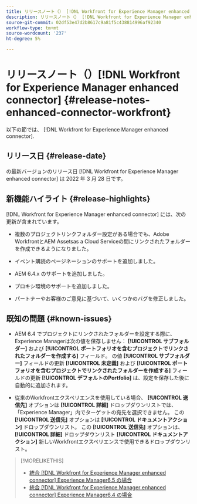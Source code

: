 ```yaml
---
title: リリースノート（） [!DNL Workfront for Experience Manager enhanced connector]
description: リリースノート（） [!DNL Workfront for Experience Manager enhanced connector]
source-git-commit: 02df53e47d2b8617c9a81f5c438814996af92340
workflow-type: tm+mt
source-wordcount: '237'
ht-degree: 5%

---
```



# リリースノート（）[!DNL Workfront for Experience Manager enhanced connector] {#release-notes-enhanced-connector-workfront}

以下の節では、 [!DNL Workfront for Experience Manager enhanced connector].

## リリース日 {#release-date}

の最新バージョンのリリース日 [!DNL Workfront for Experience Manager enhanced connector] は 2022 年 3 月 28 日です。

## 新機能ハイライト {#release-highlights}

[!DNL Workfront for Experience Manager enhanced connector] には、次の更新が含まれています。

* 複数のプロジェクトリンクフォルダー設定がある場合でも、Adobe WorkfrontとAEM Assetsas a Cloud Serviceの間にリンクされたフォルダーを作成できるようになりました。

* イベント購読のページネーションのサポートを追加しました。

* AEM 6.4.x のサポートを追加しました。

* プロキシ環境のサポートを追加しました。

* パートナーやお客様のご意見に基づいて、いくつかのバグを修正しました。

## 既知の問題 {#known-issues}

* AEM 6.4 でプロジェクトにリンクされたフォルダーを設定する際に、Experience Managerは次の値を保存しません： **[!UICONTROL サブフォルダー]** および **[!UICONTROL ポートフォリオを含むプロジェクトでリンクされたフォルダーを作成する]** フィールド。 の値 **[!UICONTROL サブフォルダー]** フィールドの更新 **[!UICONTROL 未定義]** および **[!UICONTROL ポートフォリオを含むプロジェクトでリンクされたフォルダーを作成する]** フィールドの更新 **[!UICONTROL デフォルトのPortfolio]** は、設定を保存した後に自動的に追加されます。

* 従来のWorkfrontエクスペリエンスを使用している場合、 **[!UICONTROL 送信先]** オプションは **[!UICONTROL 詳細]** ドロップダウンリストでは、「Experience Manager」内でターゲットの宛先を選択できません。 この **[!UICONTROL 送信先]** オプションは **[!UICONTROL ドキュメントアクション]** ドロップダウンリスト。 この **[!UICONTROL 送信先]** オプションは、 **[!UICONTROL 詳細]** ドロップダウンリスト **[!UICONTROL ドキュメントアクション]** 新しいWorkfrontエクスペリエンスで使用できるドロップダウンリスト。

>[!MORELIKETHIS]
>
>* [統合 [!DNL Workfront for Experience Manager enhanced connector] Experience Manager6.5 の場合](https://experienceleague.adobe.com/docs/experience-manager-65/assets/integrations/workfront-integrations.html?lang=en)
>* [統合 [!DNL Workfront for Experience Manager enhanced connector] Experience Manager6.4 の場合](https://experienceleague.adobe.com/docs/experience-manager-64/assets/integrations/workfront-integrations.html?lang=en)



